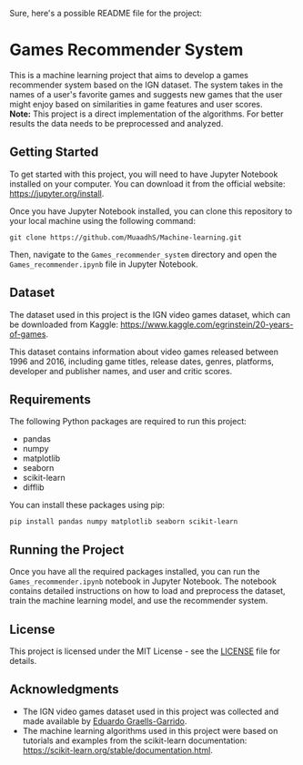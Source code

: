 Sure, here's a possible README file for the project:

# Games Recommender System

This is a machine learning project that aims to develop a games recommender system based on the IGN dataset. The system takes in the names of a user's favorite games and suggests new games that the user might enjoy based on similarities in game features and user scores.
<br />**Note:** This project is a direct implementation of the algorithms. For better results the data needs to be preprocessed and analyzed. 

## Getting Started

To get started with this project, you will need to have Jupyter Notebook installed on your computer. You can download it from the official website: https://jupyter.org/install.

Once you have Jupyter Notebook installed, you can clone this repository to your local machine using the following command:

```
git clone https://github.com/MuaadhS/Machine-learning.git
```

Then, navigate to the `Games_recommender_system` directory and open the `Games_recommender.ipynb` file in Jupyter Notebook.

## Dataset

The dataset used in this project is the IGN video games dataset, which can be downloaded from Kaggle: https://www.kaggle.com/egrinstein/20-years-of-games.

This dataset contains information about video games released between 1996 and 2016, including game titles, release dates, genres, platforms, developer and publisher names, and user and critic scores.

## Requirements

The following Python packages are required to run this project:

- pandas
- numpy
- matplotlib
- seaborn
- scikit-learn
- difflib

You can install these packages using pip:

```
pip install pandas numpy matplotlib seaborn scikit-learn
```

## Running the Project

Once you have all the required packages installed, you can run the `Games_recommender.ipynb` notebook in Jupyter Notebook. The notebook contains detailed instructions on how to load and preprocess the dataset, train the machine learning model, and use the recommender system.

## License

This project is licensed under the MIT License - see the [LICENSE](https://github.com/MuaadhS/Machine-learning/blob/main/LICENSE) file for details.

## Acknowledgments

- The IGN video games dataset used in this project was collected and made available by [Eduardo Graells-Garrido](https://github.com/egraells).
- The machine learning algorithms used in this project were based on tutorials and examples from the scikit-learn documentation: https://scikit-learn.org/stable/documentation.html.
